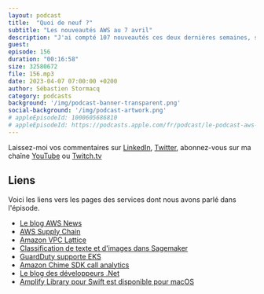```yaml
---
layout: podcast
title:  "Quoi de neuf ?"
subtitle: "Les nouveautés AWS au 7 avril"
description: "J'ai compté 107 nouveautés ces deux dernières semaines, soit 40% plus que d'habitude. J'ai retenu pour vous deux services pré-annoncés en décembre et maintenant disponibles. Côté IA, on va parler de classification de texte et d'image et d'analyse de sentiment pour des conversations. GuardDuty supporte maintenant EKS et puis il y a un nouveau canal de blog pour les développeurs .Net et des nouveautés côté Amplify Swift."
guest: 
episode: 156
duration: "00:16:58"
size: 32580672
file: 156.mp3
date: 2023-04-07 07:00:00 +0200
author: Sébastien Stormacq
category: podcasts
background: '/img/podcast-banner-transparent.png'
social-background: '/img/podcast-artwork.png'
# appleEpisodeId: 1000605686810
# appleEpisodeId: https://podcasts.apple.com/fr/podcast/le-podcast-aws-en-français/id1452118442
---
```


Laissez-moi vos commentaires sur [LinkedIn](https://www.linkedin.com/in/sebastienstormacq/), [Twitter](https://twitter.com/sebsto), abonnez-vous sur ma chaîne [YouTube](https://www.youtube.com/sebsto) ou [Twitch.tv](https://www.twitch.tv/sebAWS)

## Liens

Voici les liens vers les pages des services dont nous avons parlé dans l'épisode.

- [Le blog AWS News](https://aws.amazon.com/blogs/aws/)
- [AWS Supply Chain](https://aws.amazon.com/blogs/aws/aws-supply-chain-now-generally-available-mitigate-risks-and-lower-costs-with-increased-visibility-and-actionable-insights/)
- [Amazon VPC Lattice](https://aws.amazon.com/blogs/aws/simplify-service-to-service-connectivity-security-and-monitoring-with-amazon-vpc-lattice-now-generally-available)
- [Classification de texte et d'images dans Sagemaker](https://aws.amazon.com/blogs/aws/new-ready-to-use-models-and-support-for-custom-text-and-image-classification-models-in-amazon-sagemaker-canvas/)
- [GuardDuty supporte EKS](https://aws.amazon.com/blogs/aws/amazon-guardduty-now-supports-amazon-eks-runtime-monitoring/)
- [Amazon Chime SDK call analytics](https://aws.amazon.com/blogs/aws/amazon-chime-sdk-call-analytics-real-time-voice-tone-analysis-and-speaker-search/)
- [Le blog des développeurs .Net](https://aws.amazon.com/blogs/dotnet/)
- [Amplify Library pour Swift est disponible pour macOS](https://aws.amazon.com/blogs/mobile/building-macos-apps-using-amplify-library-for-swift/)